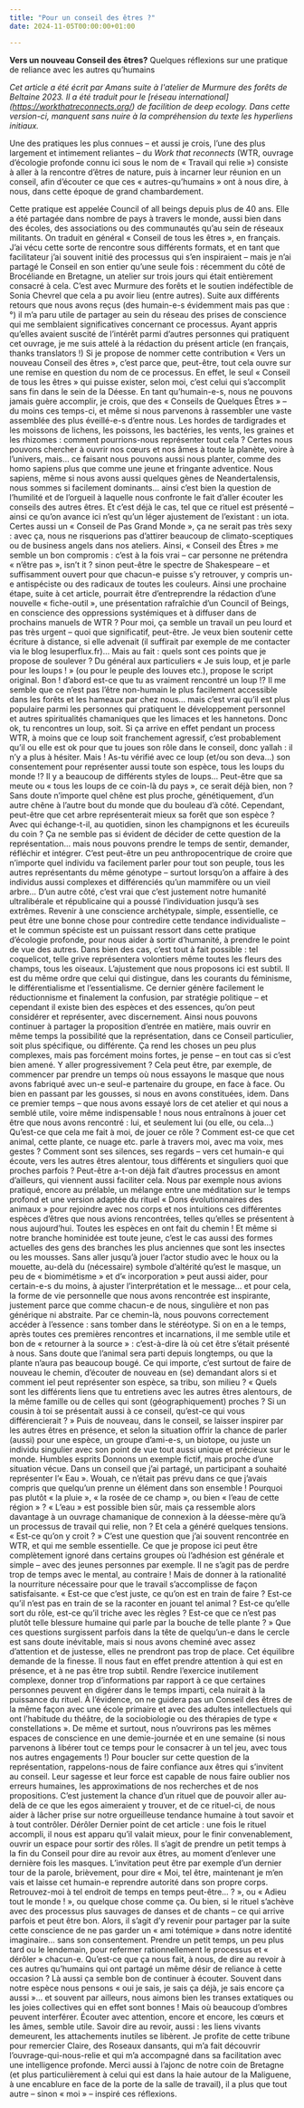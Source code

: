 ```yaml
---
title: "Pour un conseil des êtres ?"
date: 2024-11-05T00:00:00+01:00

---
```


**Vers un nouveau Conseil des êtres?**
Quelques réflexions sur une pratique de reliance avec les autres qu’humains

_Cet article a été écrit par Amans suite à l'atelier de Murmure des forêts de Beltaine 2023. Il a été traduit pour le [réseau international] (https://workthatreconnects.org/) de facilition de deep ecology. Dans cette version-ci, manquent sans nuire à la compréhension du texte les hyperliens initiaux._

Une des pratiques les plus connues – et aussi je crois, l’une des plus largement et intimement reliantes – du _Work that reconnects_ (WTR, ouvrage d’écologie profonde connu ici sous le nom de « Travail qui relie ») consiste à aller à la rencontre d’êtres de nature, puis à incarner leur réunion en un conseil, afin d’écouter ce que ces « autres-qu’humains » ont à nous dire, à nous, dans cette époque de grand chambardement.

Cette pratique est appelée Council of all beings depuis plus de 40 ans. Elle a été partagée dans nombre de pays à travers le monde, aussi bien dans des écoles, des associations ou des communautés qu’au sein de réseaux militants. On traduit en général « Conseil de tous les êtres », en français.
J’ai vécu cette sorte de rencontre sous différents formats, et en tant que facilitateur j’ai souvent initié des processus qui s’en inspiraient – mais je n’ai partagé le Conseil en son entier qu’une seule fois : récemment du côté de Brocéliande en Bretagne, un atelier sur trois jours qui était entièrement consacré à cela. C’est avec Murmure des forêts et le soutien indéfectible de Sonia Chevrel que cela a pu avoir lieu (entre autres).
Suite aux différents retours que nous avons reçus (des humain-e-s évidemment mais pas que :°) il m’a paru utile de partager au sein du réseau des prises de conscience qui me semblaient significatives concernant ce processus.
Ayant appris qu’elles avaient suscité de l’intérêt parmi d’autres personnes qui pratiquent cet ouvrage, je me suis attelé à la rédaction du présent article (en français, thanks translators !)
Si je propose de nommer cette contribution « Vers un nouveau Conseil des êtres », c’est parce que, peut-être, tout cela ouvre sur une remise en question du nom de ce processus. En effet, le seul « Conseil de tous les êtres » qui puisse exister, selon moi, c’est celui qui s’accomplit sans fin dans le sein de la Déesse.
En tant qu’humain-e-s, nous ne pouvons jamais guère accomplir, je crois, que des « Conseils de Quelques Êtres » – du moins ces temps-ci, et même si nous parvenons à rassembler une vaste assemblée des plus éveillé-e-s d’entre nous. Les hordes de tardigrades et les moissons de lichens, les poissons, les bactéries, les vents, les graines et les rhizomes : comment pourrions-nous représenter tout cela ?
Certes nous pouvons chercher à ouvrir nos cœurs et nos âmes à toute la planète, voire à l’univers, mais… ce faisant nous pouvons aussi nous planter, comme des homo sapiens plus que comme une jeune et fringante adventice.
Nous sapiens, même si nous avons aussi quelques gènes de Neandertalensis, nous sommes si facilement dominants… ainsi c’est bien la question de l’humilité et de l’orgueil à laquelle nous confronte le fait d’aller écouter les conseils des autres êtres. Et c’est déjà le cas, tel que ce rituel est présenté – ainsi ce qu’on avance ici n’est qu’un léger ajustement de l’existant : un iota.
Certes aussi un « Conseil de Pas Grand Monde », ça ne serait pas très sexy : avec ça, nous ne risquerions pas d’attirer beaucoup de climato-sceptiques ou de business angels dans nos ateliers.
Ainsi, « Conseil des Êtres » me semble un bon compromis : c’est à la fois vrai – car personne ne prétendra « n’être pas », isn’t it ? sinon peut-être le spectre de Shakespeare – et suffisamment ouvert pour que chacun-e puisse s’y retrouver, y compris un-e antispéciste ou des radicaux de toutes les couleurs.
Ainsi une prochaine étape, suite à cet article, pourrait être d’entreprendre la rédaction d’une nouvelle « fiche-outil », une présentation rafraîchie d’un Council of Beings, en conscience des oppressions systémiques et à diffuser dans de prochains manuels de WTR ?
Pour moi, ça semble un travail un peu lourd et pas très urgent – quoi que significatif, peut-être. Je veux bien soutenir cette écriture à distance, si elle advenait (il suffirait par exemple de me contacter via le blog lesuperflux.fr)…
Mais au fait : quels sont ces points que je propose de soulever ?
Du général aux particuliers
« Je suis loup, et je parle pour les loups ! » (ou pour le peuple des louves etc.), propose le script original. Bon ! d’abord est-ce que tu as vraiment rencontré un loup !? Il me semble que ce n’est pas l’être non-humain le plus facilement accessible dans les forêts et les hameaux par chez nous… mais c’est vrai qu’il est plus populaire parmi les personnes qui pratiquent le développement personnel et autres spiritualités chamaniques que les limaces et les hannetons. Donc ok, tu rencontres un loup, soit.
Si ça arrive en effet pendant un process WTR, à moins que ce loup soit franchement agressif, c’est probablement qu’il ou elle est ok pour que tu joues son rôle dans le conseil, donc yallah : il n’y a plus à hésiter.
Mais ! As-tu vérifié avec ce loup (et/ou son deva…) son consentement pour représenter aussi toute son espèce, tous les loups du monde !? Il y a beaucoup de différents styles de loups… Peut-être que sa meute ou « tous les loups de ce coin-là du pays », ce serait déjà bien, non ? Sans doute n’importe quel chêne est plus proche, génétiquement, d’un autre chêne à l’autre bout du monde que du bouleau d’à côté. Cependant, peut-être que cet arbre représenterait mieux sa forêt que son espèce ? Avec qui échange-t-il, au quotidien, sinon les champignons et les écureuils du coin ?
Ça ne semble pas si évident de décider de cette question de la représentation… mais nous pouvons prendre le temps de sentir, demander, réfléchir et intégrer. C’est peut-être un peu anthropocentrique de croire que n’importe quel individu va facilement parler pour tout son peuple, tous les autres représentants du même génotype – surtout lorsqu’on a affaire à des individus aussi complexes et différenciés qu’un mammifère ou un vieil arbre…
D’un autre côté, c’est vrai que c’est justement notre humanité ultralibérale et républicaine qui a poussé l’individuation jusqu’à ses extrêmes. Revenir à une conscience archétypale, simple, essentielle, ce peut être une bonne chose pour contredire cette tendance individualiste – et le commun spéciste est un puissant ressort dans cette pratique d’écologie profonde, pour nous aider à sortir d’humanité, à prendre le point de vue des autres. Dans bien des cas, c’est tout à fait possible : tel coquelicot, telle grive représentera volontiers même toutes les fleurs des champs, tous les oiseaux.
L’ajustement que nous proposons ici est subtil. Il est du même ordre que celui qui distingue, dans les courants du féminisme, le différentialisme et l’essentialisme. Ce dernier génère facilement le réductionnisme et finalement la confusion, par stratégie politique – et cependant il existe bien des espèces et des essences, qu’on peut considérer et représenter, avec discernement.
Ainsi nous pouvons continuer à partager la proposition d’entrée en matière, mais ouvrir en même temps la possibilité que la représentation, dans ce Conseil particulier, soit plus spécifique, ou différente. Ça rend les choses un peu plus complexes, mais pas forcément moins fortes, je pense – en tout cas si c’est bien amené.
Y aller progressivement ?
Cela peut être, par exemple, de commencer par prendre un temps où nous essayons le masque que nous avons fabriqué avec un-e seul-e partenaire du groupe, en face à face. Ou bien en passant par les gousses, si nous en avons constituées, idem.
Dans ce premier temps – que nous avons essayé lors de cet atelier et qui nous a semblé utile, voire même indispensable ! nous nous entraînons à jouer cet être que nous avons rencontré : lui, et seulement lui (ou elle, ou cela…)
Qu’est-ce que cela me fait à moi, de jouer ce rôle ? Comment est-ce que cet animal, cette plante, ce nuage etc. parle à travers moi, avec ma voix, mes gestes ? Comment sont ses silences, ses regards – vers cet humain-e qui écoute, vers les autres êtres alentour, tous différents et singuliers quoi que proches parfois ?
Peut-être a-t-on déjà fait d’autres processus en amont d’ailleurs, qui viennent aussi faciliter cela. Nous par exemple nous avions pratiqué, encore au prélable, un mélange entre une méditation sur le temps profond et une version adaptée du rituel « Dons évolutionnaires des animaux » pour rejoindre avec nos corps et nos intuitions ces différentes espèces d’êtres que nous avions rencontrées, telles qu’elles se présentent à nous aujourd’hui.
Toutes les espèces en ont fait du chemin ! Et même si notre branche hominidée est toute jeune, c’est le cas aussi des formes actuelles des gens des branches les plus anciennes que sont les insectes ou les mousses.
Sans aller jusqu’à jouer l’actor studio avec le houx ou la mouette, au-delà du (nécessaire) symbole d’altérité qu’est le masque, un peu de « biomimétisme » et d’« incorporation » peut aussi aider, pour certain-e-s du moins, à ajuster l’interprétation et le message… et pour cela, la forme de vie personnelle que nous avons rencontrée est inspirante, justement parce que comme chacun-e de nous, singulière et non pas générique ni abstraite. Par ce chemin-là, nous pouvons correctement accéder à l’essence : sans tomber dans le stéréotype.
Si on en a le temps, après toutes ces premières rencontres et incarnations, il me semble utile et bon de « retourner à la source » : c’est-à-dire là où cet être s’était présenté à nous.
Sans doute que l’animal sera parti depuis longtemps, ou que la plante n’aura pas beaucoup bougé. Ce qui importe, c’est surtout de faire de nouveau le chemin, d’écouter de nouveau en (se) demandant alors si et comment iel peut représenter son espèce, sa tribu, son milieu ? « Quels sont les différents liens que tu entretiens avec les autres êtres alentours, de la même famille ou de celles qui sont (géographiquement) proches ? Si un cousin à toi se présentait aussi à ce conseil, qu’est-ce qui vous différencierait ? »
Puis de nouveau, dans le conseil, se laisser inspirer par les autres êtres en présence, et selon la situation offrir la chance de parler (aussi) pour une espèce, un groupe d’ami-e-s, un biotope, ou juste un individu singulier avec son point de vue tout aussi unique et précieux sur le monde.
Humbles esprits 
Donnons un exemple fictif, mais proche d’une situation vécue. Dans un conseil que j’ai partagé, un participant a souhaité représenter l’« Eau ». Wouah, ce n’était pas prévu dans ce que j’avais compris que quelqu’un prenne un élément dans son ensemble !
Pourquoi pas plutôt « la pluie », « la rosée de ce champ », ou bien « l’eau de cette région » ? « L’eau » est possible bien sûr, mais ça ressemble alors davantage à un ouvrage chamanique de connexion à la déesse-mère qu’à un processus de travail qui relie, non ? Et cela a généré quelques tensions.
« Est-ce qu’on y croit ? » C’est une question que j’ai souvent rencontrée en WTR, et qui me semble essentielle. Ce que je propose ici peut être complètement ignoré dans certains groupes où l’adhésion est générale et simple – avec des jeunes personnes par exemple. Il ne s’agit pas de perdre trop de temps avec le mental, au contraire ! Mais de donner à la rationalité la nourriture nécessaire pour que le travail s’accomplisse de façon satisfaisante.
« Est-ce que c’est juste, ce qu’on est en train de faire ? Est-ce qu’il n’est pas en train de se la raconter en jouant tel animal ? Est-ce qu’elle sort du rôle, est-ce qu’il triche avec les règles ? Est-ce que ce n’est pas plutôt telle blessure humaine qui parle par la bouche de telle plante ? » Que ces questions surgissent parfois dans la tête de quelqu’un-e dans le cercle est sans doute inévitable, mais si nous avons cheminé avec assez d’attention et de justesse, elles ne prendront pas trop de place. Cet équilibre demande de la finesse.
Il nous faut en effet prendre attention à qui est en présence, et à ne pas être trop subtil. Rendre l’exercice inutilement complexe, donner trop d’informations par rapport à ce que certaines personnes peuvent en digérer dans le temps imparti, cela nuirait à la puissance du rituel. À l’évidence, on ne guidera pas un Conseil des êtres de la même façon avec une école primaire et avec des adultes intellectuels qui ont l’habitude du théâtre, de la sociobiologie ou des thérapies de type « constellations ».
De même et surtout, nous n’ouvrirons pas les mêmes espaces de conscience en une demie-journée et en une semaine (si nous parvenons à libérer tout ce temps pour le consacrer à un tel jeu, avec tous nos autres engagements !)
Pour boucler sur cette question de la représentation, rappelons-nous de faire confiance aux êtres qui s’invitent au conseil. Leur sagesse et leur force est capable de nous faire oublier nos erreurs humaines, les approximations de nos recherches et de nos propositions.
C’est justement la chance d’un rituel que de pouvoir aller au-delà de ce que les egos aimeraient y trouver, et de ce rituel-ci, de nous aider à lâcher prise sur notre orgueilleuse tendance humaine à tout savoir et à tout contrôler.
Dérôler
Dernier point de cet article : une fois le rituel accompli, il nous est apparu qu’il valait mieux, pour le finir convenablement, ouvrir un espace pour sortir des rôles.
Il s’agit de prendre un petit temps à la fin du Conseil pour dire au revoir aux êtres, au moment d’enlever une dernière fois les masques. L’invitation peut être par exemple d’un dernier tour de la parole, brièvement, pour dire « Moi, tel être, maintenant je m’en vais et laisse cet humain-e reprendre autorité dans son propre corps. Retrouvez-moi à tel endroit de temps en temps peut-être… ? », ou « Adieu tout le monde ! », ou quelque chose comme ça.
Ou bien, si le rituel s’achève avec des processus plus sauvages de danses et de chants – ce qui arrive parfois et peut être bon. Alors, il s’agit d’y revenir pour partager par la suite cette conscience de ne pas garder un « ami totémique » dans notre identité imaginaire… sans son consentement. Prendre un petit temps, un peu plus tard ou le lendemain, pour refermer rationnellement le processus et « dérôler » chacun-e.
Qu’est-ce que ça nous fait, à nous, de dire au revoir à ces autres qu’humains qui ont partagé un même désir de reliance à cette occasion ? Là aussi ça semble bon de continuer à écouter.
Souvent dans notre espèce nous pensons « oui je sais, je sais ça déjà, je sais encore ça aussi »… et souvent par ailleurs, nous aimons bien les transes extatiques ou les joies collectives qui en effet sont bonnes ! Mais où beaucoup d’ombres peuvent interférer.
Écouter avec attention, encore et encore, les cœurs et les âmes, semble utile. Savoir dire au revoir, aussi : les liens vivants demeurent, les attachements inutiles se libèrent.
Je profite de cette tribune pour remercier Claire, des Roseaux dansants, qui m’a fait découvrir l’ouvrage-qui-nous-relie et qui m’a accompagné dans sa facilitation avec une intelligence profonde. Merci aussi à l’ajonc de notre coin de Bretagne (et plus particulièrement à celui qui est dans la haie autour de la Maliguene, à une encablure en face de la porte de la salle de travail), il a plus que tout autre – sinon « moi » – inspiré ces réflexions.
